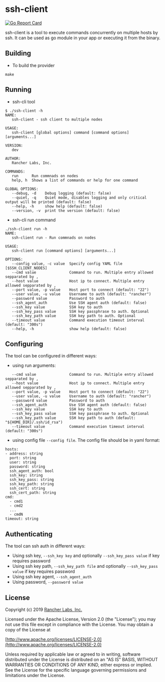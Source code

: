 ssh-client
========

[![Go Report Card](https://goreportcard.com/badge/github.com/rawmind0/ssh-client)](https://goreportcard.com/report/github.com/rawmind0/ssh-client)

ssh-client is a tool to execute commands concurrently on multiple hosts by ssh. It can be used as go module in your app or executing it from the binary.

## Building

* To build the provider

`make`

## Running

* ssh-cli tool

```
$ ./ssh-client -h
NAME:
   ssh-client - ssh client to multiple nodes

USAGE:
   ssh-client [global options] command [command options] [arguments...]

VERSION:
   dev

AUTHOR:
   Rancher Labs, Inc.

COMMANDS:
   run      Run commnads on nodes
   help, h  Shows a list of commands or help for one command

GLOBAL OPTIONS:
   --debug, -d    Debug logging (default: false)
   --quiet, -q    Quiet mode, disables logging and only critical output will be printed (default: false)
   --help, -h     show help (default: false)
   --version, -v  print the version (default: false)
```

* ssh-cli run command

```
./ssh-client run -h
NAME:
   ssh-client run - Run commnads on nodes

USAGE:
   ssh-client run [command options] [arguments...]

OPTIONS:
   --config value, -c value  Specify config YAML file [$SSH_CLIENT_NODES]
   --cmd value               Command to run. Multiple entry allowed sepparated by ,
   --host value              Host ip to connect. Multiple entry allowed sepparated by ,
   --port value, -p value    Host port to connect (default: "22")
   --user value, -u value    Username to auth (default: "rancher")
   --password value          Password to auth
   --ssh_agent_auth          Use SSH agent auth (default: false)
   --ssh_key value           SSH key to auth
   --ssh_key_pass value      SSH key passphrase to auth. Optional
   --ssh_key_path value      SSH key path to auth. Optional
   --timeout value           Command execution timeout interval (default: "300s")
   --help, -h                show help (default: false)
```

## Configuring

The tool can be configured in different ways:

* using run arguments:
```
   --cmd value               Command to run. Multiple entry allowed sepparated by ,
   --host value              Host ip to connect. Multiple entry allowed sepparated by ,
   --port value, -p value    Host port to connect (default: "22")
   --user value, -u value    Username to auth (default: "rancher")
   --password value          Password to auth
   --ssh_agent_auth          Use SSH agent auth (default: false)
   --ssh_key value           SSH key to auth
   --ssh_key_pass value      SSH key passphrase to auth. Optional
   --ssh_key_path value      SSH key path to auth (default: "${HOME_DIR}/.ssh/id_rsa")
   --timeout value           Command execution timeout interval (default: "300s")
```

* using config file `--config file`. The config file should be in yaml format:
```
hosts:
- address: string
  port: string
  user: string
  password: string
  ssh_agent_auth: bool
  ssh_key: string
  ssh_key_pass: string
  ssh_key_path: string
  ssh_cert: string
  ssh_cert_path: string
cmd: 
  - cmd1
  - cmd2
  ...
  - cmdN
timeout: string
```

## Authenticating

The tool can ssh auth in different ways:
* Using ssh key, `--ssh_key key` and optionally `--ssh_key_pass value` if key requires password 
* Using ssh key path, `--ssh_key_path file` and optionally `--ssh_key_pass value` if key requires password 
* Using ssh key agent, `--ssh_agent_auth`
* Using password, `--password value`

## License
Copyright (c) 2019 [Rancher Labs, Inc.](http://rancher.com)

Licensed under the Apache License, Version 2.0 (the "License");
you may not use this file except in compliance with the License.
You may obtain a copy of the License at

[http://www.apache.org/licenses/LICENSE-2.0](http://www.apache.org/licenses/LICENSE-2.0)

Unless required by applicable law or agreed to in writing, software
distributed under the License is distributed on an "AS IS" BASIS,
WITHOUT WARRANTIES OR CONDITIONS OF ANY KIND, either express or implied.
See the License for the specific language governing permissions and
limitations under the License.
